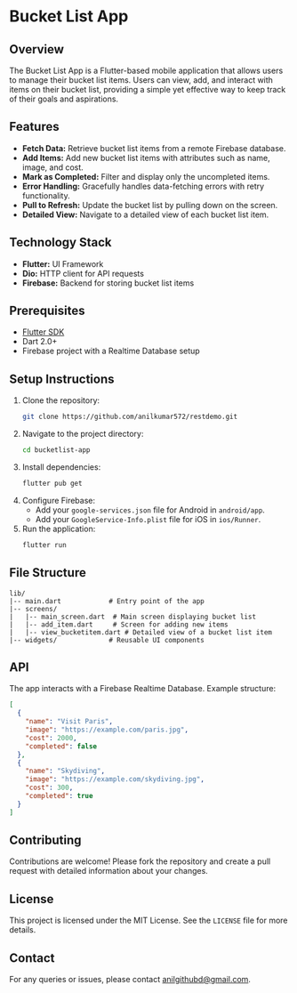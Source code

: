 # Bucket List App

## Overview
The Bucket List App is a Flutter-based mobile application that allows users to manage their bucket list items. Users can view, add, and interact with items on their bucket list, providing a simple yet effective way to keep track of their goals and aspirations.

## Features
- **Fetch Data:** Retrieve bucket list items from a remote Firebase database.
- **Add Items:** Add new bucket list items with attributes such as name, image, and cost.
- **Mark as Completed:** Filter and display only the uncompleted items.
- **Error Handling:** Gracefully handles data-fetching errors with retry functionality.
- **Pull to Refresh:** Update the bucket list by pulling down on the screen.
- **Detailed View:** Navigate to a detailed view of each bucket list item.

## Technology Stack
- **Flutter:** UI Framework
- **Dio:** HTTP client for API requests
- **Firebase:** Backend for storing bucket list items

## Prerequisites
- [Flutter SDK](https://flutter.dev/docs/get-started/install)
- Dart 2.0+
- Firebase project with a Realtime Database setup

## Setup Instructions
1. Clone the repository:
   ```bash
   git clone https://github.com/anilkumar572/restdemo.git
   ```
2. Navigate to the project directory:
   ```bash
   cd bucketlist-app
   ```
3. Install dependencies:
   ```bash
   flutter pub get
   ```
4. Configure Firebase:
   - Add your `google-services.json` file for Android in `android/app`.
   - Add your `GoogleService-Info.plist` file for iOS in `ios/Runner`.
5. Run the application:
   ```bash
   flutter run
   ```

## File Structure
```
lib/
|-- main.dart            # Entry point of the app
|-- screens/
|   |-- main_screen.dart  # Main screen displaying bucket list
|   |-- add_item.dart     # Screen for adding new items
|   |-- view_bucketitem.dart # Detailed view of a bucket list item
|-- widgets/             # Reusable UI components
```

## API
The app interacts with a Firebase Realtime Database. Example structure:
```json
[
  {
    "name": "Visit Paris",
    "image": "https://example.com/paris.jpg",
    "cost": 2000,
    "completed": false
  },
  {
    "name": "Skydiving",
    "image": "https://example.com/skydiving.jpg",
    "cost": 300,
    "completed": true
  }
]
```



## Contributing
Contributions are welcome! Please fork the repository and create a pull request with detailed information about your changes.

## License
This project is licensed under the MIT License. See the `LICENSE` file for more details.

## Contact
For any queries or issues, please contact anilgithubd@gmail.com.

